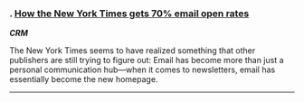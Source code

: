 ### . [How the New York Times gets 70% email open rates][nytemail]
_<strong>CRM</strong>_

The New York Times seems to have realized something that other publishers are still trying to figure out: Email has become more than just a personal communication hub—when it comes to newsletters, email has essentially become the new homepage.

[nytemail]:http://contently.com/strategist/2015/09/08/how-the-new-york-times-gets-70-email-open-rates/

***

